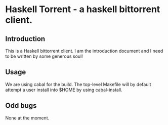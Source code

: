 Haskell Torrent - a haskell bittorrent client.
==========

Introduction
----------

This is a Haskell bittorrent client. I am the introduction document
and I need to be written by some generous soul!

Usage
-----------------

We are using cabal for the build. The top-level Makefile will by default
attempt a user install into $HOME by using cabal-install.

Odd bugs
--------

None at the moment.



